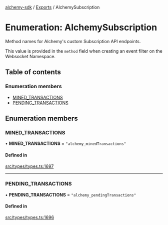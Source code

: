 [alchemy-sdk](../README.md) / [Exports](../modules.md) / AlchemySubscription

# Enumeration: AlchemySubscription

Method names for Alchemy's custom Subscription API endpoints.

This value is provided in the `method` field when creating an event filter on
the Websocket Namespace.

## Table of contents

### Enumeration members

- [MINED\_TRANSACTIONS](AlchemySubscription.md#mined_transactions)
- [PENDING\_TRANSACTIONS](AlchemySubscription.md#pending_transactions)

## Enumeration members

### MINED\_TRANSACTIONS

• **MINED\_TRANSACTIONS** = `"alchemy_minedTransactions"`

#### Defined in

[src/types/types.ts:1697](https://github.com/alchemyplatform/alchemy-sdk-js/blob/c9dbbf0/src/types/types.ts#L1697)

___

### PENDING\_TRANSACTIONS

• **PENDING\_TRANSACTIONS** = `"alchemy_pendingTransactions"`

#### Defined in

[src/types/types.ts:1696](https://github.com/alchemyplatform/alchemy-sdk-js/blob/c9dbbf0/src/types/types.ts#L1696)
